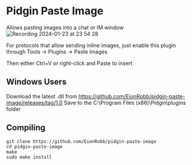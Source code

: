 # Pidgin Paste Image

Allows pasting images into a chat or IM window
![Recording 2024-01-23 at 23 54 28](https://github.com/EionRobb/pidgin-paste-image/assets/1063865/f4d380aa-d6b4-4c33-83d9-40ac4c2df677)


For protocols that allow sending inline images, just enable this plugin through Tools -> Plugins -> Paste Images

Then either Ctrl+V or right-click and Paste to insert

## Windows Users
Download the latest .dll from https://github.com/EionRobb/pidgin-paste-image/releases/tag/1.0
Save to the C:\Program Files (x86)\Pidgin\plugins folder

## Compiling
```
git clone https://github.com/EionRobb/pidgin-paste-image
cd pidgin-paste-image
make
sudo make install
```
